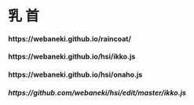 <h1>乳 首</h1>
<h4>https://webaneki.github.io/raincoat/</h4>
<h4>https://webaneki.github.io/hsi/ikko.js</h4>
<h4>https://webaneki.github.io/hsi/onaho.js</h4>
<h5>https://github.com/webaneki/hsi/edit/master/ikko.js</h5>
